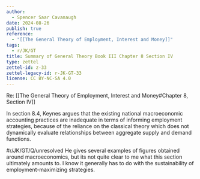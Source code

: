 ```yaml
---
author:
  - Spencer Saar Cavanaugh
date: 2024-08-26
publish: true
reference:
  - "[[The General Theory of Employment, Interest and Money]]"
tags:
  - r/JK/GT
title: Summary of General Theory Book III Chapter 8 Section IV
type: zettel
zettel-id: z-33
zettel-legacy-id: r-JK-GT-33
license: CC BY-NC-SA 4.0
---
```


Re: [[The General Theory of Employment, Interest and Money#Chapter 8, Section IV]]

In section 8.4, Keynes argues that the existing national macroeconomic accounting practices are inadequate in terms of informing employment strategies, because of the reliance on the classical theory which does not dynamically evaluate relationships between aggregate supply and demand functions.

#r/JK/GT/Q/unresolved He gives several examples of figures obtained around macroeconomics, but its not quite clear to me what this section ultimately amounts to. I know it generally has to do with the sustainability of employment-maximizing strategies.
